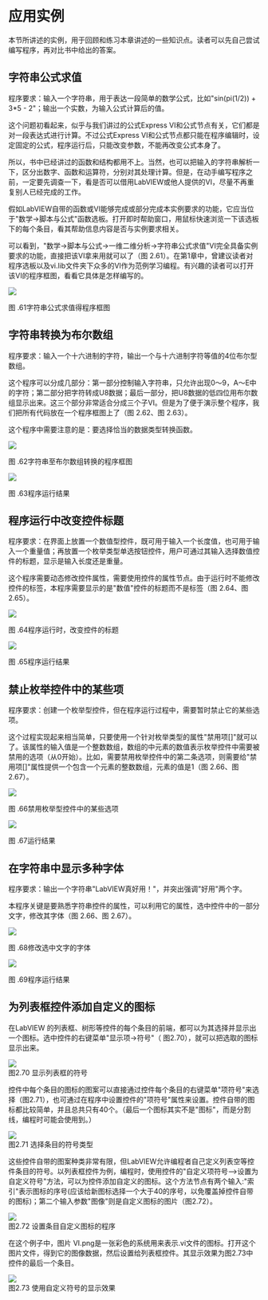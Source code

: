 # 应用实例

本节所讲述的实例，用于回顾和练习本章讲述的一些知识点。读者可以先自己尝试编写程序，再对比书中给出的答案。

## 字符串公式求值

程序要求：输入一个字符串，用于表达一段简单的数学公式，比如"sin(pi(1/2)) +
3\*5 - 2"；输出一个实数，为输入公式计算后的值。

这个问题初看起来，似乎与我们讲过的公式Express
VI和公式节点有关，它们都是对一段表达式进行计算。不过公式Express
VI和公式节点都只能在程序编辑时，设定固定的公式，程序运行后，只能改变参数，不能再改变公式本身了。

所以，书中已经讲过的函数和结构都用不上。当然，也可以把输入的字符串解析一下，区分出数字、函数和运算符，分别对其处理计算。但是，在动手编写程序之前，一定要先调查一下，看是否可以借用LabVIEW或他人提供的VI，尽量不再重复别人已经完成的工作。

假如LabVIEW自带的函数或VI能够完成或部分完成本实例要求的功能，它应当位于"数学-\>脚本与公式"函数选板。打开即时帮助窗口，用鼠标快速浏览一下该选板下的每个条目，看其帮助信息内容是否与实例要求相关。

可以看到，"数学-\>脚本与公式-\>一维二维分析-\>字符串公式求值"VI完全具备实例要求的功能，直接把该VI拿来用就可以了（图
2.61）。在第1章中，曾建议读者对程序选板以及vi.lib文件夹下众多的VI作为范例学习编程。有兴趣的读者可以打开该VI的程序框图，看看它具体是怎样编写的。

![](images/image147.png)

图 .61字符串公式求值得程序框图

## 字符串转换为布尔数组

程序要求：输入一个十六进制的字符，输出一个与十六进制字符等值的4位布尔型数组。

这个程序可以分成几部分：第一部分控制输入字符串，只允许出现0～9，A～E中的字符；第二部分把字符转成U8数据；最后一部分，把U8数据的低四位用布尔数组显示出来。这三个部分非常适合分成三个子VI。但是为了便于演示整个程序，我们把所有代码放在一个程序框图上了（图
2.62、图 2.63）。

这个程序中需要注意的是：要选择恰当的数据类型转换函数。

![](images/image148.png)

图 .62字符串至布尔数组转换的程序框图

![](images/image149.png)

图 .63程序运行结果

## 程序运行中改变控件标题

程序要求：在界面上放置一个数值型控件，既可用于输入一个长度值，也可用于输入一个重量值；再放置一个枚举类型单选按钮控件，用户可通过其输入选择数值控件的标题，显示是输入长度还是重量。

这个程序需要动态修改控件属性，需要使用控件的属性节点。由于运行时不能修改控件的标签，本程序需要显示的是"数值"控件的标题而不是标签（图
2.64、图 2.65）。

![](images/image150.png)

图 .64程序运行时，改变控件的标题

![](images/image151.png)

图 .65程序运行结果

## 禁止枚举控件中的某些项

程序要求：创建一个枚举型控件，但在程序运行过程中，需要暂时禁止它的某些选项。

这个过程实现起来相当简单，只要使用一个针对枚举类型的属性"禁用项\[\]"就可以了。该属性的输入值是一个整数数组，数组的中元素的数值表示枚举控件中需要被禁用的选项（从0开始）。比如，需要禁用枚举控件中的第二条选项，则需要给"禁用项\[\]"属性提供一个包含一个元素的整数数组，元素的值是1（图
2.66、图 2.67）。

![](images/image152.png)

图 .66禁用枚举型控件中的某些选项

![](images/image153.png)

图 .67运行结果

## 在字符串中显示多种字体

程序要求：输出一个字符串"LabVIEW真好用！"，并突出强调"好用"两个字。

本程序关键是要熟悉字符串控件的属性，可以利用它的属性，选中控件中的一部分文字，修改其字体（图
2.66、图 2.67）。

![](images/image154.png)

图 .68修改选中文字的字体

![](images/image155.png)

图 .69程序运行结果

## 为列表框控件添加自定义的图标

在LabVIEW
的列表框、树形等控件的每个条目的前端，都可以为其选择并显示出一个图标。选中控件的右键菜单"显示项-\>符号"（
图2.70），就可以把选取的图标显示出来。

![](images/image156.png)\
图2.70 显示列表框的符号

控件中每个条目的图标的图案可以直接通过控件每个条目的右键菜单"项符号"来选择（图2.71），也可通过在程序中设置控件的"项符号"属性来设置。控件自带的图标都比较简单，并且总共只有40个。（最后一个图标其实不是"图标"，而是分割线，编程时可能会使用到。）

![](images/image157.png)\
图2.71 选择条目的符号类型

这些控件自带的图案种类非常有限，但LabVIEW允许编程者自己定义列表空等控件条目的符号。以列表框控件为例，编程时，使用控件的"自定义项符号-->设置为自定义符号"方法，可以为控件添加自定义的图标。这个方法节点有两个输入:"索引"表示图标的序号(应该给新图标选择一个大于40的序号，以免覆盖掉控件自带的图标)；第二个输入参数"图像"则是自定义图标的图片（图2.72）。

![](images/image158.png)\
图2.72 设置条目自定义图标的程序

在这个例子中，图片
VI.png是一张彩色的系统用来表示.vi文件的图标。打开这个图片文件，得到它的图像数据，然后设置给列表框控件。其显示效果为图2.73中控件的最后一个条目。

![](images/image159.png)\
图2.73 使用自定义符号的显示效果
